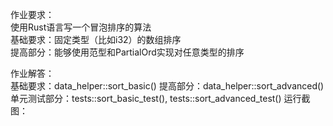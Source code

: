 作业要求：  
使用Rust语言写一个冒泡排序的算法  
基础要求：固定类型（比如i32）的数组排序  
提高部分：能够使用范型和PartialOrd实现对任意类型的排序  

作业解答：  
基础要求：data_helper::sort_basic()
提高部分：data_helper::sort_advanced()
单元测试部分：tests::sort_basic_test(), tests::sort_advanced_test()
运行截图：

